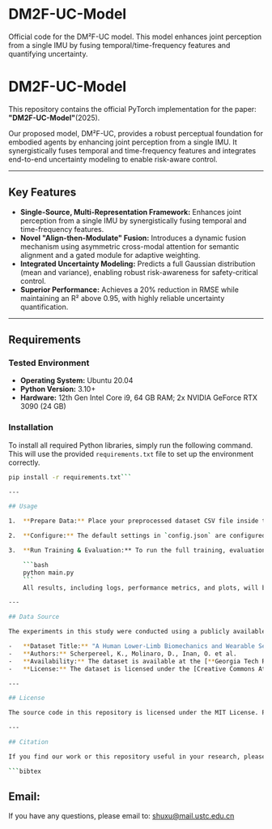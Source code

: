 # DM2F-UC-Model
Official code for the DM²F-UC model. This model enhances joint perception from a single IMU by fusing temporal/time-frequency features and quantifying uncertainty.
# DM2F-UC-Model

This repository contains the official PyTorch implementation for the paper: **"DM2F-UC-Model"**(2025).

Our proposed model, DM²F-UC, provides a robust perceptual foundation for embodied agents by enhancing joint perception from a single IMU. It synergistically fuses temporal and time-frequency features and integrates end-to-end uncertainty modeling to enable risk-aware control.


---

## Key Features

-   **Single-Source, Multi-Representation Framework:** Enhances joint perception from a single IMU by synergistically fusing temporal and time-frequency features.
-   **Novel "Align-then-Modulate" Fusion:** Introduces a dynamic fusion mechanism using asymmetric cross-modal attention for semantic alignment and a gated module for adaptive weighting.
-   **Integrated Uncertainty Modeling:** Predicts a full Gaussian distribution (mean and variance), enabling robust risk-awareness for safety-critical control.
-   **Superior Performance:** Achieves a 20% reduction in RMSE while maintaining an R² above 0.95, with highly reliable uncertainty quantification.

---

## Requirements

### Tested Environment
-   **Operating System:** Ubuntu 20.04
-   **Python Version:** 3.10+
-   **Hardware:** 12th Gen Intel Core i9, 64 GB RAM; 2x NVIDIA GeForce RTX 3090 (24 GB)

### Installation
To install all required Python libraries, simply run the following command. This will use the provided `requirements.txt` file to set up the environment correctly.

```bash
pip install -r requirements.txt```

---

## Usage

1.  **Prepare Data:** Place your preprocessed dataset CSV file inside the `imu_data/` directory. The project is pre-configured to work with the dataset mentioned below.

2.  **Configure:** The default settings in `config.json` are configured to replicate the results from the paper. You can modify this file to change hyperparameters, file paths, or target columns.

3.  **Run Training & Evaluation:** To run the full training, evaluation, and cross-validation pipeline, execute the main script from the root directory:

    ```bash
    python main.py
    ```
    All results, including logs, performance metrics, and plots, will be saved to the `results/` directory.

---

## Data Source

The experiments in this study were conducted using a publicly available dataset. We extend our gratitude to the authors for making their data accessible.

-   **Dataset Title:** "A Human Lower-Limb Biomechanics and Wearable Sensors Dataset During Cyclic and Non-Cyclic Activities"
-   **Authors:** Scherpereel, K., Molinaro, D., Inan, O. et al.
-   **Availability:** The dataset is available at the [**Georgia Tech Repository**](https://repository.gatech.edu/entities/publication/20860ffb-71fd-4049-a033-cd0ff308339e/).
-   **License:** The dataset is licensed under the [Creative Commons Attribution 4.0 International (CC BY 4.0)](https://creativecommons.org/licenses/by/4.0/) license. This means you are free to share and adapt the data, provided you give appropriate credit to the original authors.

---

## License

The source code in this repository is licensed under the MIT License. Please see the [LICENSE](LICENSE) file for more details.

---

## Citation

If you find our work or this repository useful in your research, please consider citing our paper:

```bibtex

```

## Email:
If you have any questions, please email to: shuxu@mail.ustc.edu.cn
